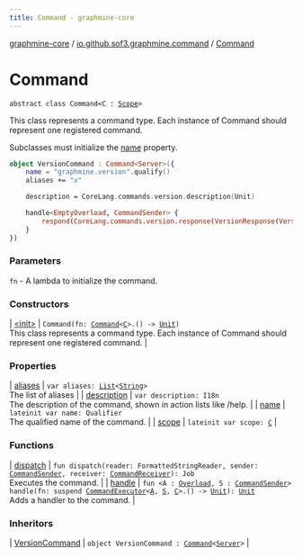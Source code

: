 ```yaml
---
title: Command - graphmine-core
---
```


[graphmine-core](../../index.html) / [io.github.sof3.graphmine.command](../index.html) / [Command](./index.html)

# Command

`abstract class Command<C : `[`Scope`](../../io.github.sof3.graphmine.scope/-scope/index.html)`>`

This class represents a command type. Each instance of Command should represent one registered command.

Subclasses must initialize the [name](name.html) property.

``` kotlin
object VersionCommand : Command<Server>({
	name = "graphmine.version".qualify()
	aliases += "v"

	description = CoreLang.commands.version.description(Unit)

	handle<EmptyOverload, CommandSender> {
		respond(CoreLang.commands.version.response(VersionResponse(VersionInfo.VERSION)))
	}
})
```

### Parameters

`fn` - A lambda to initialize the command.

### Constructors

| [&lt;init&gt;](-init-.html) | `Command(fn: `[`Command`](./index.html)`<`[`C`](index.html#C)`>.() -> `[`Unit`](https://kotlinlang.org/api/latest/jvm/stdlib/kotlin/-unit/index.html)`)`<br>This class represents a command type. Each instance of Command should represent one registered command. |

### Properties

| [aliases](aliases.html) | `var aliases: `[`List`](https://kotlinlang.org/api/latest/jvm/stdlib/kotlin.collections/-list/index.html)`<`[`String`](https://kotlinlang.org/api/latest/jvm/stdlib/kotlin/-string/index.html)`>`<br>The list of aliases |
| [description](description.html) | `var description: I18n`<br>The description of the command, shown in action lists like /help. |
| [name](name.html) | `lateinit var name: Qualifier`<br>The qualified name of the command. |
| [scope](scope.html) | `lateinit var scope: `[`C`](index.html#C) |

### Functions

| [dispatch](dispatch.html) | `fun dispatch(reader: FormattedStringReader, sender: `[`CommandSender`](../-command-sender.html)`, receiver: `[`CommandReceiver`](../-command-receiver/index.html)`): Job`<br>Executes the command. |
| [handle](handle.html) | `fun <A : `[`Overload`](../-overload/index.html)`, S : `[`CommandSender`](../-command-sender.html)`> handle(fn: suspend `[`CommandExecutor`](../-command-executor/index.html)`<`[`A`](handle.html#A)`, `[`S`](handle.html#S)`, `[`C`](index.html#C)`>.() -> `[`Unit`](https://kotlinlang.org/api/latest/jvm/stdlib/kotlin/-unit/index.html)`): `[`Unit`](https://kotlinlang.org/api/latest/jvm/stdlib/kotlin/-unit/index.html)<br>Adds a handler to the command. |

### Inheritors

| [VersionCommand](../../io.github.sof3.graphmine.command.impl/-version-command.html) | `object VersionCommand : `[`Command`](./index.html)`<`[`Server`](../../io.github.sof3.graphmine/-server/index.html)`>` |


